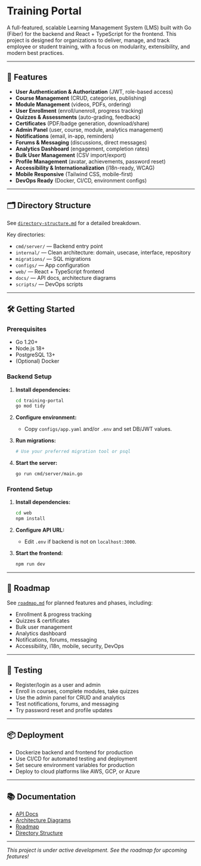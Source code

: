 # Training Portal

A full-featured, scalable Learning Management System (LMS) built with Go (Fiber) for the backend and React + TypeScript for the frontend. This project is designed for organizations to deliver, manage, and track employee or student training, with a focus on modularity, extensibility, and modern best practices.

---

## 🚀 Features

- **User Authentication & Authorization** (JWT, role-based access)
- **Course Management** (CRUD, categories, publishing)
- **Module Management** (videos, PDFs, ordering)
- **User Enrollment** (enroll/unenroll, progress tracking)
- **Quizzes & Assessments** (auto-grading, feedback)
- **Certificates** (PDF/badge generation, download/share)
- **Admin Panel** (user, course, module, analytics management)
- **Notifications** (email, in-app, reminders)
- **Forums & Messaging** (discussions, direct messages)
- **Analytics Dashboard** (engagement, completion rates)
- **Bulk User Management** (CSV import/export)
- **Profile Management** (avatar, achievements, password reset)
- **Accessibility & Internationalization** (i18n-ready, WCAG)
- **Mobile Responsive** (Tailwind CSS, mobile-first)
- **DevOps Ready** (Docker, CI/CD, environment configs)

---

## 🗂️ Directory Structure

See [`directory-structure.md`](./directory-structure.md) for a detailed breakdown.

Key directories:

- `cmd/server/` — Backend entry point
- `internal/` — Clean architecture: domain, usecase, interface, repository
- `migrations/` — SQL migrations
- `configs/` — App configuration
- `web/` — React + TypeScript frontend
- `docs/` — API docs, architecture diagrams
- `scripts/` — DevOps scripts

---

## 🛠️ Getting Started

### Prerequisites

- Go 1.20+
- Node.js 18+
- PostgreSQL 13+
- (Optional) Docker

### Backend Setup

1. **Install dependencies:**
   ```sh
   cd training-portal
   go mod tidy
   ```

2. **Configure environment:**
   - Copy `configs/app.yaml` and/or `.env` and set DB/JWT values.

3. **Run migrations:**
   ```sh
   # Use your preferred migration tool or psql
   ```

4. **Start the server:**
   ```sh
   go run cmd/server/main.go
   ```

### Frontend Setup

1. **Install dependencies:**
   ```sh
   cd web
   npm install
   ```

2. **Configure API URL:**
   - Edit `.env` if backend is not on `localhost:3000`.

3. **Start the frontend:**
   ```sh
   npm run dev
   ```

---

## 🧩 Roadmap

See [`roadmap.md`](./roadmap.md) for planned features and phases, including:

- Enrollment & progress tracking
- Quizzes & certificates
- Bulk user management
- Analytics dashboard
- Notifications, forums, messaging
- Accessibility, i18n, mobile, security, DevOps

---

## 🧪 Testing

- Register/login as a user and admin
- Enroll in courses, complete modules, take quizzes
- Use the admin panel for CRUD and analytics
- Test notifications, forums, and messaging
- Try password reset and profile updates

---

## 📦 Deployment

- Dockerize backend and frontend for production
- Use CI/CD for automated testing and deployment
- Set secure environment variables for production
- Deploy to cloud platforms like AWS, GCP, or Azure

---

## 📚 Documentation

- [API Docs](./docs/)
- [Architecture Diagrams](./docs/)
- [Roadmap](./roadmap.md)
- [Directory Structure](./directory-structure.md)

---

_This project is under active development. See the roadmap for upcoming features!_
